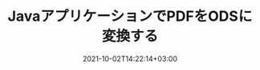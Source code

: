 ---
############################# Static ############################
layout: "autogen-gist"
date: 2021-10-02T14:22:14+03:00
draft: false
path: "ja/total/java/conversion/pdf-to-ods/"
other_out_formats: "DOC DOCX DOCM DOT DOTX DOTM TXT RTF HTML HTM MHTML MHT XLS XLSX XLSM XLSB XLT XLTX XLTM XLAM CSV TSV DIF SXC FODS PPT PPTX PPTM PPS PPSX PPSM POT POTX POTM ODT OTT OTP ODP ODS EMZ WMZ SVG SVGZ XPS TEX DCM WMF EMF BMP PNG GIF JPEG TIFF ICO WEBP JP2 TGA PSB PSD EPUB MD DICOM FODP JPG"
ad_headline: "PDFをODSに変換する | Java"
ad_description: "Javaアプリケーション用の最も正確なPDFからODSへのドキュメント変換ソリューション。"

############################# Head ############################
head_title: "JavaでPDFをODSに変換– PDF Conversion API"
head_description: "JavaアプリケーションでPDFをODSに変換します。 PDFをドキュメント、画像、その他100以上のファイル形式に変換するJava用の高速で正確なPDFからODSへの変換API。"

############################# Header ############################
title: "JavaアプリケーションでPDFをODSに変換する"
description: "柔軟なドキュメント変換機能を使用してJavaアプリケーションでPDFファイルをODSに変換し、変換されたドキュメント形式の外観を操作します。ドキュメント全体を一度に簡単に変換するか、選択したページ番号またはページ範囲に基づいてPDFファイルの特定のページを選択し、ワードプロセッシングドキュメント、Excelスプレッドシート、PowerPointプレゼンテーション、Photoshop、eBook、 Webと画像。"

############################# SubMenu ############################
submenu:
    enable: false

############################# Content ############################
content:
    enable: true
    block:
    - title_left: "JavaでPDFをODSに変換する方法"
      content_left: |
          3つの簡単な手順を使用して、JavaでPDFファイルからODSファイルへの変換を実行します。以下のコード例を使用して–変換されたドキュメントをそのまま表示するか、外部ソフトウェアをインストールせずにさらにレンダリングしてHTMLファイルとして表示します。

          -   **Converter**クラスの新しいインスタンスを作成し、PDFファイルをロードします
          -   ODSファイルタイプに**ConvertOptions**を設定します
          -   ODSに変換するには、**Converter**クラスインスタンスの**Convert**メソッドを呼び出します
          -   HTMLビューアのオプションを設定する
          -   変換されたODSをHTMLとして表示する**Viewer**オブジェクトを作成します
          
      title_right: "Downloads & Installation Instructions"
      content_right: |
          100以上のドキュメントと、PDF、Microsoft Word、Excel、PowerPoint、Project、Visio、Outlook、HTML、図などの画像ファイル形式の間で変換するには、`GroupDocs.Conversion`と`GroupDocs.Viewer`の名前空間が必要です。 Conholdate.Totalが提供する他の[Officeドキュメント用のJavaAPI](https://products.conholdate.com/total/java/)を調べてください。
          
          [ダウンロード](https://downloads.conholdate.com/total/java)からそれぞれのアセンブリファイルを取得するか、[Maven](https://repository.conholdate.com/webapp/#/artifacts/browse/tree/General/repo)からパッケージ全体をフェッチして、ワークスペースに直接`Conholdate.Total for Java`を追加します。
          
      gisthash: "1b2b5b5a97415ef538ac358347f27174"
      gistfile: "pdf-to-word-conversion-in-java-and-html-viewer.java"

    - title_left: "PDFをJavaでWord文書に変換する"
      content_left: |
          Conholdate.Total APIを使用すると、JavaベースのアプリケーションでPDFからWord文書に簡単に変換できます。 PDFファイルは完全にWord（DOCX）ファイルに変換され、必要に応じて出力ファイルのレイアウトをカスタマイズするための追加のドキュメントフォーマット機能のセットをサポートします。変換されたWord文書から、テキスト、表、画像、リストなどのコンテンツを簡単に編集できます。

          -   **Converter**クラスの新しいインスタンスを作成し、入力ファイルとして**PDF**をロードします
          -   変換オプションとして**WordProcessingConvertOptions**をインスタンス化します
          -   **DOCX**に変換するには、**Converter**クラスインスタンスの**Convert**メソッドを呼び出します。
          
      title_right: "ソースドキュメント情報の抽出"
      content_right: |
          ドキュメント情報抽出機能を使用すると、ソースドキュメントファイルに関する基本情報を取得できるだけでなく、Microsoft Projectファイルのプロジェクトの開始日と終了日、PDFドキュメントの印刷制限など、ファイル形式固有の貴重な情報の抽出もサポートされます。 Outlookデータファイルなどで囲まれたフォルダのリスト。

          NetBeans、IntelliJ IDEA、Eclipseなどの開発環境を使用しながら、Windows、Linux、macOSなどのさまざまなオペレーティングシステムで一般的なドキュメントファイル形式を変換します。
          
      gisthash: "1b2b5b5a97415ef538ac358347f27174"
      gistfile: "pdf-to-word-conversion.java"

    - title_left: "JavaでPDFをExcelに変換する"
      content_left: |
          数行のJavaコードを使用して、PDFをExcelスプレッドシートに変換します。 PDFファイルの内容は、必要に応じて簡単に編集できるExcelワークシートの行と列に変換されます。 PDFファイルは、これらのスプレッドシート形式（XLS、XLSX、XLSM、XLSB、XLTX、XLT）、OpenDocument（ODS、OTS）、およびAppleiWork番号に変換できます。

          -   **Converter**クラスの新しいインスタンスを作成し、入力ファイルとして**PDF**をロードします
          -   変換オプションとして**SpreadsheetConvertOptions**をインスタンス化します
          -   **XLSX**に変換するには、**Converter**クラスインスタンスの**Convert**メソッドを呼び出します。
        
      title_right: "変換されたドキュメントの結果をキャッシュする"
      content_right: |
          場合によっては、変換されたドキュメントサイズが大きくなり、変換に時間がかかることがあります。ドキュメント変換ライブラリは、このような状況を効率的に管理し、反復的な変換プロセスを高速化するためのキャッシュ機能を提供します。必要に応じて、ICacheインターフェイスが拡張ポイントを使用してカスタムキャッシュ実装と連携し、キャッシュ変換を制御できるようにします。

          変換結果はデフォルトでローカルドライブに保存されますが、Amazon S3、Dropbox、Googleドライブ、Windows Azure、Reddisなどの適切なインターフェイスを実装することで、あらゆるタイプのキャッシュストレージをサポートできます。
          
      gisthash: "1b2b5b5a97415ef538ac358347f27174"
      gistfile: "pdf-to-excel-conversion.java"

    - title_left: "JavaでPDFをPowerPointに変換する"
      content_left: |
          Conholdate.Total for Java APIを使用すると、PDFからPowerPoint（PPT、PPTX）スライドへの変換が高速になります。変換すると、MicrosoftPowerPointでPowerPointプレゼンテーションとスライドを簡単に編集できます。

          -   **Converter**クラスの新しいインスタンスを作成し、入力ファイルとして**PDF**をロードします
          -   変換オプションとして**PresentationConvertOptions**をインスタンス化します
          -   **PPTX**に変換するには、**Converter**クラスインスタンスの**Convert**メソッドを呼び出します。
          
      title_right: "離れた場所にあるドキュメントの読み込みと変換"
      content_right: |
          Conholdate.Total for Javaの使用–開発者は、Amazon S3、Microsoft Azure Blob、FTP、ローカルディスク、ストリーム、単純なURLなどのさまざまなリモートロケーションおよびクラウドドキュメントストレージリソースからドキュメントをロードおよび変換できます。リモートに配置されたドキュメントストリームを取得するメソッドを指定し、それをコンストラクターとしてConverterクラスに渡す必要があります。
          
          [Java PDF変換ライブラリ](https://products.groupdocs.com/conversion/java/)は、Javaベースのアプリケーション内でパスワードで保護されているドキュメントのロードと変換もサポートしています。
          
      gisthash: "1b2b5b5a97415ef538ac358347f27174"
      gistfile: "pdf-to-powerpoint-conversion.java"

    - title_left: "PDFをJavaで画像に変換する"
      content_left: |
          PDFをJPG、PNG、GIF、BMP、TIFFなどの画像形式に正確な画質と解像度で変換します。 PDFファイル全体を変換するか、選択したページから選択して画像に変換します。

          -   **Converter**クラスの新しいインスタンスを作成し、入力ファイルとして**PDF**をロードします
          -   **SavePageStream**デリゲートを宣言して、変換されたドキュメントページをストリームに保存します
          -   **ImageConvertOptions**オブジェクトを渡して、目的の出力形式として**JPG**を指定します
          -   **JPG**に変換するには、**Converter**クラスインスタンスの**Convert**メソッドを呼び出します。
          
      title_right: "ドキュメントにテキストまたは画像の透かしを追加する"
      content_right: |
          ドキュメントを元のファイルとまったく同じように正確に変換し、変換されたドキュメントページにテキストまたは画像の透かしを適用します。透かしオプションのいくつかのセットを使用して透かしをスマートにスタンプし、フォント、色、幅、高さ、回転角度、透明度を管理し、透かしをドキュメントページの背景に配置します。
          
          ソースドキュメント形式の自動検出は、ソースファイルがバイトストリームの形式で表示される場合に、ファイル拡張子自体を取得するためのもう1つの便利な機能です。開発者は、Converterオブジェクトの**GetPossibleConversions**メソッドを呼び出すことにより、あるドキュメントを別のファイル形式に変換するときに、サポートされているすべての変換形式の完全なリストを取得することもできます。
          
      gisthash: "1b2b5b5a97415ef538ac358347f27174"
      gistfile: "pdf-to-image-conversion.java"

############################# About Formats ############################
about_formats:
    enable: false
############################# More Formats ############################
more_formats:
    enable: true
    auto: false
    other_out_formats: DOC DOCX DOCM DOT DOTX DOTM TXT RTF HTML HTM MHTML MHT XLS XLSX XLSM XLSB XLT XLTX XLTM XLAM CSV TSV DIF SXC FODS PPT PPTX PPTM PPS PPSX PPSM POT POTX POTM ODT OTT OTP ODP ODS EMZ WMZ SVG SVGZ XPS TEX DCM WMF EMF BMP PNG GIF JPEG TIFF ICO WEBP JP2 TGA PSB PSD EPUB MD DICOM FODP JPG
############################# Back to top ###############################
back_to_top:
  enable: true
---